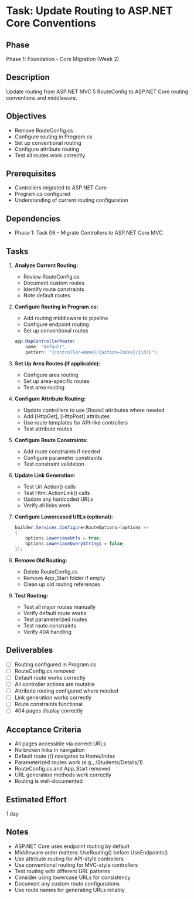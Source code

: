 # Task: Update Routing to ASP.NET Core Conventions

## Phase
Phase 1: Foundation - Core Migration (Week 2)

## Description
Update routing from ASP.NET MVC 5 RouteConfig to ASP.NET Core routing conventions and middleware.

## Objectives
- Remove RouteConfig.cs
- Configure routing in Program.cs
- Set up conventional routing
- Configure attribute routing
- Test all routes work correctly

## Prerequisites
- Controllers migrated to ASP.NET Core
- Program.cs configured
- Understanding of current routing configuration

## Dependencies
- Phase 1: Task 06 - Migrate Controllers to ASP.NET Core MVC

## Tasks
1. **Analyze Current Routing:**
   - Review RouteConfig.cs
   - Document custom routes
   - Identify route constraints
   - Note default routes

2. **Configure Routing in Program.cs:**
   - Add routing middleware to pipeline
   - Configure endpoint routing
   - Set up conventional routes
   ```csharp
   app.MapControllerRoute(
       name: "default",
       pattern: "{controller=Home}/{action=Index}/{id?}");
   ```

3. **Set Up Area Routes (if applicable):**
   - Configure area routing
   - Set up area-specific routes
   - Test area routing

4. **Configure Attribute Routing:**
   - Update controllers to use [Route] attributes where needed
   - Add [HttpGet], [HttpPost] attributes
   - Use route templates for API-like controllers
   - Test attribute routes

5. **Configure Route Constraints:**
   - Add route constraints if needed
   - Configure parameter constraints
   - Test constraint validation

6. **Update Link Generation:**
   - Test Url.Action() calls
   - Test Html.ActionLink() calls
   - Update any hardcoded URLs
   - Verify all links work

7. **Configure Lowercased URLs (optional):**
   ```csharp
   builder.Services.Configure<RouteOptions>(options =>
   {
       options.LowercaseUrls = true;
       options.LowercaseQueryStrings = false;
   });
   ```

8. **Remove Old Routing:**
   - Delete RouteConfig.cs
   - Remove App_Start folder if empty
   - Clean up old routing references

9. **Test Routing:**
   - Test all major routes manually
   - Verify default route works
   - Test parameterized routes
   - Test route constraints
   - Verify 404 handling

## Deliverables
- [ ] Routing configured in Program.cs
- [ ] RouteConfig.cs removed
- [ ] Default route works correctly
- [ ] All controller actions are routable
- [ ] Attribute routing configured where needed
- [ ] Link generation works correctly
- [ ] Route constraints functional
- [ ] 404 pages display correctly

## Acceptance Criteria
- All pages accessible via correct URLs
- No broken links in navigation
- Default route (/) navigates to Home/Index
- Parameterized routes work (e.g., /Students/Details/1)
- RouteConfig.cs and App_Start removed
- URL generation methods work correctly
- Routing is well-documented

## Estimated Effort
1 day

## Notes
- ASP.NET Core uses endpoint routing by default
- Middleware order matters: UseRouting() before UseEndpoints()
- Use attribute routing for API-style controllers
- Use conventional routing for MVC-style controllers
- Test routing with different URL patterns
- Consider using lowercase URLs for consistency
- Document any custom route configurations
- Use route names for generating URLs reliably
